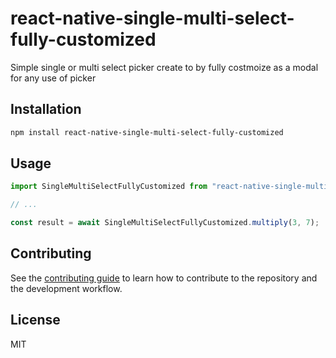 # react-native-single-multi-select-fully-customized

Simple single or multi select picker create to by fully costmoize as a modal for any use of picker 

## Installation

```sh
npm install react-native-single-multi-select-fully-customized
```

## Usage

```js
import SingleMultiSelectFullyCustomized from "react-native-single-multi-select-fully-customized";

// ...

const result = await SingleMultiSelectFullyCustomized.multiply(3, 7);
```

## Contributing

See the [contributing guide](CONTRIBUTING.md) to learn how to contribute to the repository and the development workflow.

## License

MIT
